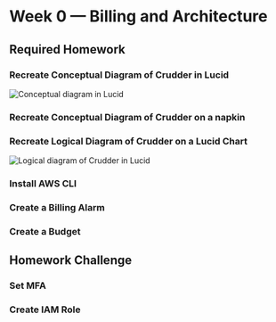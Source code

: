 # Week 0 — Billing and Architecture
## Required Homework

### Recreate Conceptual Diagram of Crudder in Lucid
![Conceptual diagram in Lucid](https://lucid.app/lucidchart/12d2d0a4-1760-4c73-9f78-3585d99b6e74/edit?viewport_loc=-224%2C101%2C1365%2C585%2C0_0&invitationId=inv_86a39f63-6239-4c17-9e13-1e95a15d3005)

### Recreate Conceptual Diagram of Crudder on a napkin


### Recreate Logical Diagram of Crudder on a Lucid Chart
![Logical diagram of Crudder in Lucid](https://lucid.app/lucidchart/f84c84c7-a219-401e-845f-33527b7d8547/edit?viewport_loc=-272%2C-485%2C2208%2C878%2C0_0&invitationId=inv_fec598ac-86a2-4820-8dce-a326cb8e8d62)

### Install AWS CLI

### Create a Billing Alarm

### Create a Budget


## Homework Challenge

### Set MFA

### Create IAM Role


